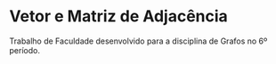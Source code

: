 # Vetor e Matriz de Adjacência
 Trabalho de Faculdade desenvolvido para a disciplina de Grafos no 6º período.
